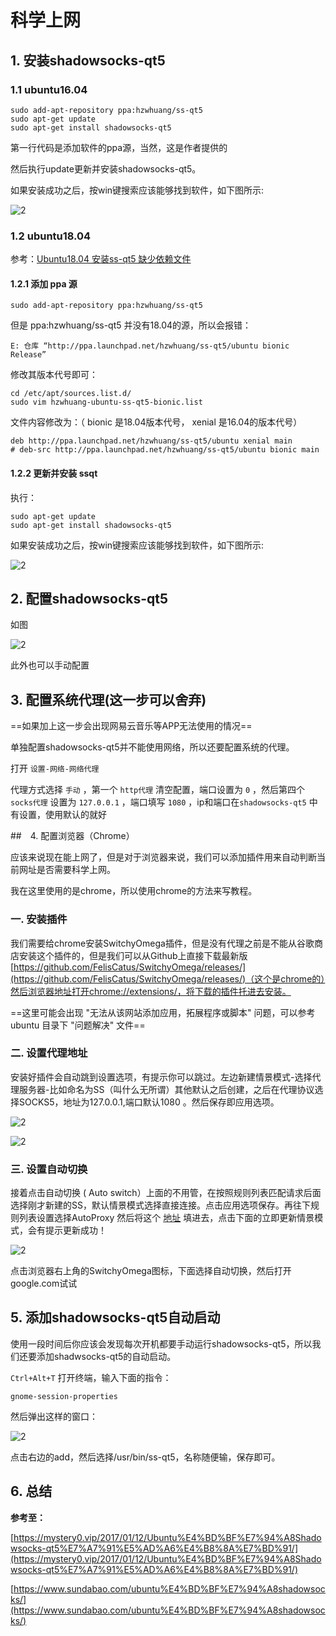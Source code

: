 # 科学上网

## 1. 安装shadowsocks-qt5

### 1.1 ubuntu16.04

```shell
sudo add-apt-repository ppa:hzwhuang/ss-qt5
sudo apt-get update
sudo apt-get install shadowsocks-qt5
```

第一行代码是添加软件的ppa源，当然，这是作者提供的

然后执行update更新并安装shadowsocks-qt5。

如果安装成功之后，按win键搜索应该能够找到软件，如下图所示:

![2](http://ww1.sinaimg.cn/large/006alGmrly1fzinc5bfsnj305a06bwf9.jpg)

### 1.2 ubuntu18.04

参考：[Ubuntu18.04 安装ss-qt5 缺少依赖文件](https://blog.csdn.net/a912952381/article/details/81172971)

#### 1.2.1 添加 ppa 源

```shell
sudo add-apt-repository ppa:hzwhuang/ss-qt5
```

但是 ppa:hzwhuang/ss-qt5 并没有18.04的源，所以会报错：

```shell
E: 仓库 “http://ppa.launchpad.net/hzwhuang/ss-qt5/ubuntu bionic Release”
```

修改其版本代号即可：

```shell
cd /etc/apt/sources.list.d/
sudo vim hzwhuang-ubuntu-ss-qt5-bionic.list
```

文件内容修改为：（ bionic 是18.04版本代号， xenial 是16.04的版本代号）

```shell
deb http://ppa.launchpad.net/hzwhuang/ss-qt5/ubuntu xenial main
# deb-src http://ppa.launchpad.net/hzwhuang/ss-qt5/ubuntu bionic main
```

#### 1.2.2 更新并安装 ssqt

执行：

```shell
sudo apt-get update
sudo apt-get install shadowsocks-qt5 
```

如果安装成功之后，按win键搜索应该能够找到软件，如下图所示:

![2](http://ww1.sinaimg.cn/large/006alGmrly1fzinc5bfsnj305a06bwf9.jpg)

## 2. 配置shadowsocks-qt5

如图

![2](http://ww1.sinaimg.cn/large/006alGmrly1fzincefungj30ry0fdn1m.jpg)

此外也可以手动配置

## 3. 配置系统代理(这一步可以舍弃)

==如果加上这一步会出现网易云音乐等APP无法使用的情况==

单独配置shadowsocks-qt5并不能使用网络，所以还要配置系统的代理。

打开 `设置-网络-网络代理`

代理方式选择 `手动` ，第一个 `http代理` 清空配置，端口设置为 `0` ，然后第四个 `socks代理` 设置为 `127.0.0.1` ，端口填写 `1080` ，ip和端口在`shadowsocks-qt5` 中有设置，使用默认的就好

##　4. 配置浏览器（Chrome）

应该来说现在能上网了，但是对于浏览器来说，我们可以添加插件用来自动判断当前网址是否需要科学上网。

我在这里使用的是chrome，所以使用chrome的方法来写教程。

### 一. 安装插件

我们需要给chrome安装SwitchyOmega插件，但是没有代理之前是不能从谷歌商店安装这个插件的，但是我们可以从Github上直接下载最新版 [https://github.com/FelisCatus/SwitchyOmega/releases/](https://github.com/FelisCatus/SwitchyOmega/releases/)（这个是chrome的）然后浏览器地址打开chrome://extensions/，将下载的插件托进去安装。

==这里可能会出现 "无法从该网站添加应用，拓展程序或脚本" 问题，可以参考 ubuntu 目录下 "问题解决" 文件==

### 二. 设置代理地址

安装好插件会自动跳到设置选项，有提示你可以跳过。左边新建情景模式-选择代理服务器-比如命名为SS（叫什么无所谓）其他默认之后创建，之后在代理协议选择SOCKS5，地址为127.0.0.1,端口默认1080 。然后保存即应用选项。

![2](http://ww1.sinaimg.cn/large/006alGmrly1fzincu11s2j30gm0h4wgg.jpg)

![2](http://ww1.sinaimg.cn/large/006alGmrly1fzind2q63xj30w80eugnf.jpg)

### 三. 设置自动切换

接着点击自动切换 ( Auto switch）上面的不用管，在按照规则列表匹配请求后面选择刚才新建的SS，默认情景模式选择直接连接。点击应用选项保存。再往下规则列表设置选择AutoProxy 然后将这个 [地址](https://raw.githubusercontent.com/gfwlist/gfwlist/master/gfwlist.txt) 填进去，点击下面的立即更新情景模式，会有提示更新成功！

![2](http://ww1.sinaimg.cn/large/006alGmrly1fzindbc2f3j31050iatbk.jpg)

点击浏览器右上角的SwitchyOmega图标，下面选择自动切换，然后打开google.com试试

## 5. 添加shadowsocks-qt5自动启动

使用一段时间后你应该会发现每次开机都要手动运行shadowsocks-qt5，所以我们还要添加shadwsocks-qt5的自动启动。

`Ctrl+Alt+T` 打开终端，输入下面的指令：

`gnome-session-properties`

然后弹出这样的窗口：

![2](http://ww1.sinaimg.cn/large/006alGmrly1fzindz385zj30ge0edwfa.jpg)

点击右边的add，然后选择/usr/bin/ss-qt5，名称随便输，保存即可。

## 6. 总结

**参考至：**

[https://mystery0.vip/2017/01/12/Ubuntu%E4%BD%BF%E7%94%A8Shadowsocks-qt5%E7%A7%91%E5%AD%A6%E4%B8%8A%E7%BD%91/](https://mystery0.vip/2017/01/12/Ubuntu%E4%BD%BF%E7%94%A8Shadowsocks-qt5%E7%A7%91%E5%AD%A6%E4%B8%8A%E7%BD%91/)

[https://www.sundabao.com/ubuntu%E4%BD%BF%E7%94%A8shadowsocks/](https://www.sundabao.com/ubuntu%E4%BD%BF%E7%94%A8shadowsocks/)